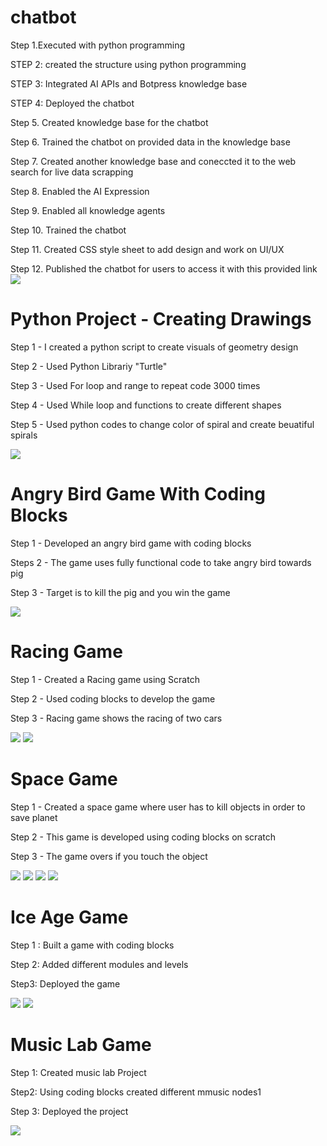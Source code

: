 # chatbot

Step 1.Executed with python programming

STEP 2: created the structure using python programming

STEP 3: Integrated AI APIs and Botpress knowledge base

STEP 4: Deployed the chatbot

Step 5. Created knowledge base for the chatbot

Step 6. Trained the chatbot on provided data in the knowledge base

Step 7. Created another knowledge base and coneccted it to the web search for live data scrapping

Step 8. Enabled the AI Expression

Step 9. Enabled all knowledge agents

Step 10. Trained the chatbot

Step 11. Created CSS style sheet to add design and work on UI/UX

Step 12. Published the chatbot for users to access it with this provided link
![](https://github.com/Yusicool/Yusra_projects/blob/main/images/chatbot%20img.png)



# Python Project - Creating Drawings

Step 1 - I created a python script to create visuals of geometry design

Step 2 - Used Python Librariy "Turtle"

Step 3 - Used For loop and range to repeat code 3000 times

Step 4 - Used While loop and functions to create different shapes

Step 5 - Used python codes to change color of spiral and create beuatiful spirals

![](https://github.com/Yusicool/Yusra_projects/blob/main/images/python%20geomentry%20design.png?raw=true)


# Angry Bird Game With Coding Blocks

Step 1 - Developed an angry bird game with coding blocks

Steps 2 - The game uses fully functional code to take angry bird towards pig

Step 3 - Target is to kill the pig and you win the game

![](https://github.com/Yusicool/Yusra_projects/blob/main/images/Screenshot%202025-02-08%20170712.png?raw=true)


# Racing Game

Step 1 - Created a Racing game using Scratch

Step 2 - Used coding blocks to develop the game

Step 3 - Racing game shows the racing of two cars

![](https://github.com/Yusicool/Yusra_projects/blob/main/images/acing%20game%20start.png?raw=true)
![](https://github.com/Yusicool/Yusra_projects/blob/main/images/raing%20game.png?raw=true)


# Space Game

Step 1 - Created a space game where user has to kill objects in order to save planet

Step 2 - This game is developed using coding blocks on scratch

Step 3 - The game overs if you touch the object

![](https://github.com/Yusicool/Yusra_projects/blob/main/images/spacegame.png?raw=true)
![](https://chat.google.com/u/0/api/get_attachment_url?url_type=FIFE_URL&content_type=image%2Fpng&attachment_token=AOo0EEWCSyqxlxMaSaw5%2Fy0ft6Oxi7%2FNgBvPpdxthF6tqR7Jf87h7Fp9BL0ab1qoEqpUtAq0vEBTPACFs0ON3TpUt3B%2BQqHtLmXKXmqKhxSofD2s3WEQiz1VZwhHsgi7Rgh%2FkqzmaOOzEcDXsdFdqFbGLH%2BJEsCNfC2ZtDKJxbb%2FMxmCPg7wiN%2FrZwOdbIWbqawKMNii5RhgZByXRKQIDaJ8AzALfXWkfLiGURd%2BD8TGn3rqrOqdO5JNWekTf%2B84IRbcvwxU0ZoAywFWK8DCzrfsQslA%2FlCftUm5J4P4IwObIzLZtv%2BjVYoEH177yTAhWzlmxNJOMikrGBZDV3CYJX5xGTuykeNM1ngJtoe7QSMxxBNg4S3mz8luToCpi0loUbS00y%2F4RVi90DaqBGCMeE6LPNs20T69%2BfjO08ngYPpfcXBUvYLjRrhQvNU%2ByCIuslG%2BFfbcliowy4HKeGaxpun3uSCyUo1RlqWIU35LXnWVspmFEMK6WNbj9YcMHXronfPgf4YWU8xNP7ZATHkcB1NmGu85mSBIoJ0U4IXPwSQxfafhr%2FgZMWkmFOirHqB2oFNaiCRDQRg4BJkCHIKGdrPoEYZLcPgIz99dXh6rUogW&allow_caching=true&sz=w1920-h877)
![](https://github.com/Yusicool/Yusra_projects/blob/main/images/spacegame%203.png?raw=true)
![](https://github.com/Yusicool/Yusra_projects/blob/main/images/space%20game%204.png?raw=true)

# Ice Age Game

Step 1 :  Built a game with coding blocks

Step 2: Added different modules and levels 

Step3: Deployed the game

![](https://github.com/Yusicool/Yusra_projects/blob/main/images/ice%20age%20game.png?raw=true)
![](https://github.com/Yusicool/Yusra_projects/blob/main/images/ice%20age%20game%202.png?raw=true)

# Music Lab Game

Step 1:  Created music lab Project 

Step2:  Using coding blocks created different mmusic nodes1

Step 3:  Deployed the project

![](https://github.com/Yusicool/Yusra_projects/blob/main/images/music%20game.png?raw=true)
